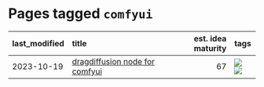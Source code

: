 # Pages tagged `comfyui`

|last_modified|title|est. idea maturity|tags
|:---|:---|---:|:---|
|2023-10-19|[dragdiffusion node for comfyui](../comfyui_dragdiffusion.md)|67|[![](https://img.shields.io/badge/tag-comfyui-296bb1)](../tags/comfyui.md) [![](https://img.shields.io/badge/tag-tooling-a68128)](../tags/tooling.md)|